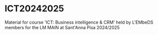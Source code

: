 # ICT20242025
Material for course 'ICT: Business intelligence &amp; CRM' held by L'EMbeDS members for the LM MAIN at Sant'Anna Pisa 2024/2025
